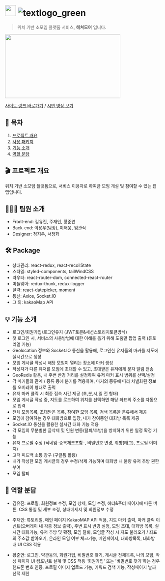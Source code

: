 # <img src="https://user-images.githubusercontent.com/85469084/131979637-8655a23a-4065-4e3a-9f9a-4cca49c30d28.PNG" width="35" height="35"/>  ![textlogo_green](https://user-images.githubusercontent.com/85469084/131978515-43d65b6d-7bf8-4b98-a33c-b3e66a469c11.png)

> 위치 기반 소모임 플랫폼 서비스, **헤쳐모여** 입니다.

<img src="https://user-images.githubusercontent.com/83893777/131950347-de552a25-2e38-4774-9665-392b61539473.png" width="375" height="207"/>

[사이트 링크 바로가기](https://moyeora.org/) / [시연 영상 보기](https://youtu.be/MpwPiutwqaY)

## 🚩 목차

1. [프로젝트 개요](#-프로젝트-개요)
2. [사용 패키지](#-package)
3. [기능 소개](#-기능-소개)
4. [역할 분담](#-역할-분담)





## 🎬 프로젝트 개요

위치 기반 소모임 플랫폼으로, 서비스 이용자로 하여금 모임 개설 및 참여할 수 있는 웹앱입니다.





## 💁🏻‍♂️ 팀원 소개
- Front-end: 김유진, 주재인, 황준연
- Back-end: 이용우(팀장), 이해웅, 임관식
- Designer: 정지우, 서정화


## 🛠 Package

- 상태관리: react-redux, react-recoilState
- 스타일: styled-components, tailWindCSS
- 라우터: react-router-dom, connected-react-router
- 미들웨어: redux-thunk, redux-logger
- 달력: react-datepicker, moment
- 통신: Axios, Socket.IO
- 그 외: kakaoMap API





## 💡 기능 소개

- 로그인/회원가입/로그인유지 (JWT토큰&세션스토리지토큰방식)
- 첫 로그인 시, 서비스의 사용방법에 대한 이해를 돕기 위해 도움말 팝업 출력 (튜토리얼 기능)
- Geolocation 정보와 Socket.IO 통신을 활용해, 로그인한 유저들의 마커를 지도에 실시간으로 생성
- 모임 게시글 작성시 해당 모임이 열리는 장소에 마커 생성
- 작성자가 다른 유저를 모임에 초대할 수 있고, 초대받은 유저에게 문자 알림 전송
- GeoRedis 활용, 내 주변 반경 거리를 설정하여 유저 마커 표시 범위를 선택/설정
- 각 마커들의 관계 / 종류 등에 분기를 적용하여, 마커의 종류에 따라 차별화된 정보를 오버레이 형태로 출력
- 유저 마커 클릭 시 최종 접속 시간 제공 (초,분,시,일 전 형태)
- 모임 게시글 작성 중, 지도를 로드하여 위치를 선택하면 해당 좌표의 주소를 자동으로 입력
- 전체 모임목록, 초대받은 목록, 참여한 모임 목록, 검색 목록을 분류해서 제공
- 모임에 참여하는 경우 대화방으로 입장, 내가 참여중인 대화방 목록 제공
- Socket.IO 통신을 활용한 실시간 대화 기능 적용
- 각 모임의 무분별한 글삭제 및 인원 변동(탈퇴/추방)을 방지하기 위한 일정 확정 기능
- 유저 프로필 수정 (닉네임-중복체크포함-, 비밀번호 변경, 취향(태그), 프로필 이미지)
- 고객 피드백 소통 창구 (구글폼 활용)
- 내가 작성한 모임 게시글의 경우 수정/삭제 가능하며 대화방 내 불량 유저 추방 권한 부여
- 모임 탈퇴


## 💪 역할 분담

- 김유진: 프로필, 회원정보 수정, 모임 상세, 모임 수정, 헤더&푸터 페이지에 따른 버튼, CSS 통일 및 세부 조정, 상태메세지 및 회원정보 수정


- 주재인: 튜토리얼, 메인 페이지 KakaoMAP API 적용, 지도 마커 출력, 마커 클릭 이벤트(오버레이 내 각종 정보 출력), 주변 표시 반경 설정, 모임 초대, 대화방 목록, 실시간 대화기능,
          유저 추방 및 확정, 모임 탈퇴, 모임글 작성 시 지도 불러오기 / 좌표의 주소값 받아오기, 온라인 모임 여부 체크기능, 메인페이지, 대화방목록, 대화방 내 UI CSS 적용
          
          
- 황준연: 로그인, 약관동의, 회원가입, 비밀번호 찾기, 게시글 전체목록, 나의 모임, 작성 페이지 UI 컴포넌트 설계 및 CSS 적용
        '회원가입' 또는 '비밀번호 찾기'하는 경우 핸드폰 번호 인증, 프로필 이미지 업로드 기능, 키워드 검색 기능, 작성페이지 날짜 선택 제한
